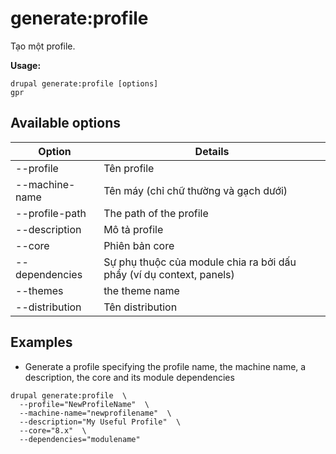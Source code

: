 # generate:profile
Tạo một profile.

**Usage:**
```
drupal generate:profile [options]
gpr
```

## Available options
Option | Details
-------|-------------
--profile | Tên profile
--machine-name | Tên máy (chỉ chữ thường và gạch dưới)
--profile-path | The path of the profile
--description | Mô tả profile
--core | Phiên bản core
--dependencies | Sự phụ thuộc của module chia ra bởi dấu phẩy (ví dụ context, panels)
--themes | the theme name
--distribution | Tên distribution

## Examples
* Generate a profile specifying the profile name, the machine name, a description, the core and its module dependencies
```
drupal generate:profile  \
  --profile="NewProfileName"  \
  --machine-name="newprofilename"  \
  --description="My Useful Profile"  \
  --core="8.x"  \
  --dependencies="modulename"
```
